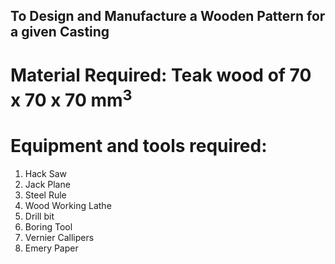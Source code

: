 ## To Design and Manufacture a Wooden Pattern for a given Casting

# Material Required: Teak wood of 70 x 70 x 70 mm<sup>3</sup>

# Equipment and tools required:
1. Hack Saw<br>
2. Jack Plane<br>
3. Steel Rule<br>
4. Wood Working Lathe<br>
5. Drill bit<br>
6. Boring Tool<br>
7. Vernier Callipers<br>
8. Emery Paper